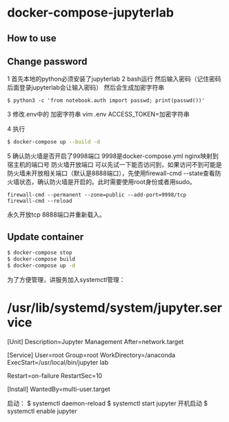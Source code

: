 # docker-compose-jupyterlab



## How to use

## Change password

1 首先本地的python必须安装了jupyterlab 
2 bash运行 然后输入密码（记住密码后面登录jupyterlab会让输入密码） 然后会生成加密字符串
```python3
$ python3 -c 'from notebook.auth import passwd; print(passwd())'
```
3 修改.env中的 加密字符串
vim .env 
ACCESS_TOKEN=加密字符串

4 执行
```sh
$ docker-compose up --build -d
```

5 确认防火墙是否开启了9998端口  9998是docker-compose.yml nginx映射到宿主机的端口号
防火墙开放端口
可以先试一下能否访问到，如果访问不到可能是防火墙未开放相关端口（默认是8888端口），先使用firewall-cmd --state查看防火墙状态，确认防火墙是开启的。此时需要使用root身份或者用sudo。
```
firewall-cmd --permanent --zone=public --add-port=9998/tcp
firewall-cmd --reload
```
永久开放tcp 8888端口并重新载入。

## Update container

```sh
$ docker-compose stop
$ docker-compose build
$ docker-compose up -d
```

为了方便管理，讲服务加入systemctl管理：
 # /usr/lib/systemd/system/jupyter.service 
 
[Unit] 
Description=Jupyter Management 
After=network.target  
 
[Service] 
User=root
Group=root
WorkDirectory=/anaconda 
ExecStart=/usr/local/bin/jupyter lab  

Restart=on-failure
RestartSec=10

 
[Install] 
WantedBy=multi-user.target
 
 启动：
 $ systemctl daemon-reload 
 $ systemctl start jupyter 
开机启动
 $ systemctl enable jupyter


